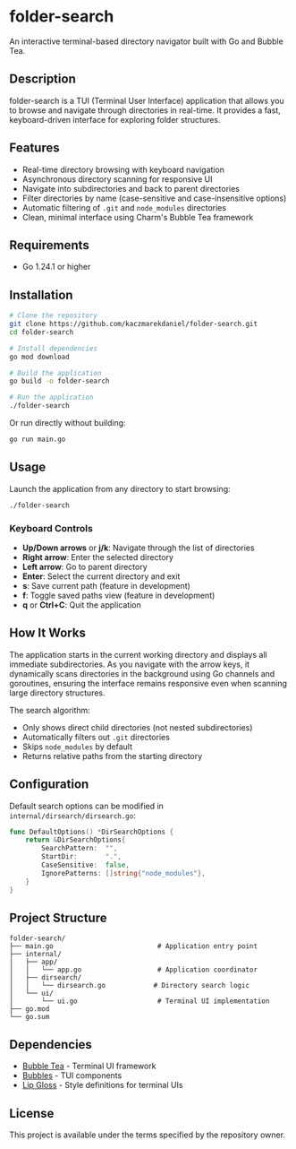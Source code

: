 # folder-search

An interactive terminal-based directory navigator built with Go and Bubble Tea.

## Description

folder-search is a TUI (Terminal User Interface) application that allows you to browse and navigate through directories in real-time. It provides a fast, keyboard-driven interface for exploring folder structures.

## Features

- Real-time directory browsing with keyboard navigation
- Asynchronous directory scanning for responsive UI
- Navigate into subdirectories and back to parent directories
- Filter directories by name (case-sensitive and case-insensitive options)
- Automatic filtering of `.git` and `node_modules` directories
- Clean, minimal interface using Charm's Bubble Tea framework

## Requirements

- Go 1.24.1 or higher

## Installation

```bash
# Clone the repository
git clone https://github.com/kaczmarekdaniel/folder-search.git
cd folder-search

# Install dependencies
go mod download

# Build the application
go build -o folder-search

# Run the application
./folder-search
```

Or run directly without building:

```bash
go run main.go
```

## Usage

Launch the application from any directory to start browsing:

```bash
./folder-search
```

### Keyboard Controls

- **Up/Down arrows** or **j/k**: Navigate through the list of directories
- **Right arrow**: Enter the selected directory
- **Left arrow**: Go to parent directory
- **Enter**: Select the current directory and exit
- **s**: Save current path (feature in development)
- **f**: Toggle saved paths view (feature in development)
- **q** or **Ctrl+C**: Quit the application

## How It Works

The application starts in the current working directory and displays all immediate subdirectories. As you navigate with the arrow keys, it dynamically scans directories in the background using Go channels and goroutines, ensuring the interface remains responsive even when scanning large directory structures.

The search algorithm:
- Only shows direct child directories (not nested subdirectories)
- Automatically filters out `.git` directories
- Skips `node_modules` by default
- Returns relative paths from the starting directory

## Configuration

Default search options can be modified in `internal/dirsearch/dirsearch.go`:

```go
func DefaultOptions() *DirSearchOptions {
    return &DirSearchOptions{
        SearchPattern:  "",
        StartDir:       ".",
        CaseSensitive:  false,
        IgnorePatterns: []string{"node_modules"},
    }
}
```

## Project Structure

```
folder-search/
├── main.go                          # Application entry point
├── internal/
│   ├── app/
│   │   └── app.go                   # Application coordinator
│   ├── dirsearch/
│   │   └── dirsearch.go            # Directory search logic
│   └── ui/
│       └── ui.go                    # Terminal UI implementation
├── go.mod
└── go.sum
```

## Dependencies

- [Bubble Tea](https://github.com/charmbracelet/bubbletea) - Terminal UI framework
- [Bubbles](https://github.com/charmbracelet/bubbles) - TUI components
- [Lip Gloss](https://github.com/charmbracelet/lipgloss) - Style definitions for terminal UIs

## License

This project is available under the terms specified by the repository owner.
